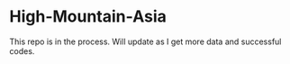 # High-Mountain-Asia

This repo is in the process. Will update as I get more data and successful codes.
